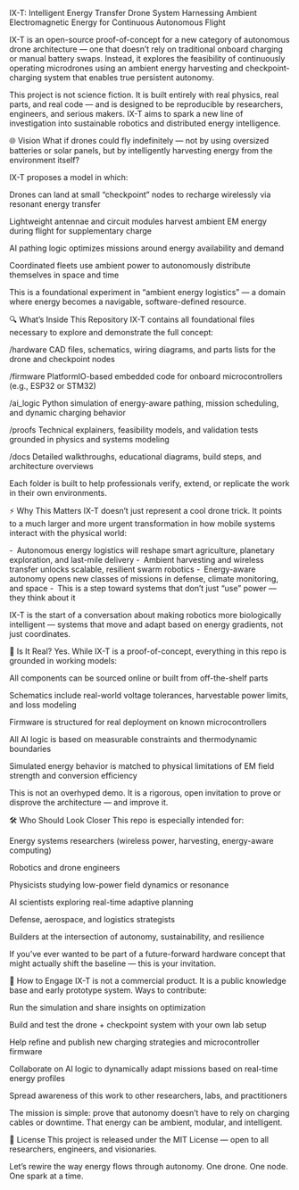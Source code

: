 IX-T: Intelligent Energy Transfer Drone System
Harnessing Ambient Electromagnetic Energy for Continuous Autonomous Flight

IX-T is an open-source proof-of-concept for a new category of autonomous drone architecture — one that doesn’t rely on traditional onboard charging or manual battery swaps. Instead, it explores the feasibility of continuously operating microdrones using an ambient energy harvesting and checkpoint-charging system that enables true persistent autonomy.

This project is not science fiction. It is built entirely with real physics, real parts, and real code — and is designed to be reproducible by researchers, engineers, and serious makers. IX-T aims to spark a new line of investigation into sustainable robotics and distributed energy intelligence.

🌐 Vision
What if drones could fly indefinitely — not by using oversized batteries or solar panels, but by intelligently harvesting energy from the environment itself?

IX-T proposes a model in which:

Drones can land at small “checkpoint” nodes to recharge wirelessly via resonant energy transfer

Lightweight antennae and circuit modules harvest ambient EM energy during flight for supplementary charge

AI pathing logic optimizes missions around energy availability and demand

Coordinated fleets use ambient power to autonomously distribute themselves in space and time

This is a foundational experiment in “ambient energy logistics” — a domain where energy becomes a navigable, software-defined resource.

🔍 What’s Inside This Repository
IX-T contains all foundational files necessary to explore and demonstrate the full concept:

/hardware
CAD files, schematics, wiring diagrams, and parts lists for the drone and checkpoint nodes

/firmware
PlatformIO-based embedded code for onboard microcontrollers (e.g., ESP32 or STM32)

/ai_logic
Python simulation of energy-aware pathing, mission scheduling, and dynamic charging behavior

/proofs
Technical explainers, feasibility models, and validation tests grounded in physics and systems modeling

/docs
Detailed walkthroughs, educational diagrams, build steps, and architecture overviews

Each folder is built to help professionals verify, extend, or replicate the work in their own environments.

⚡ Why This Matters
IX-T doesn’t just represent a cool drone trick. It points to a much larger and more urgent transformation in how mobile systems interact with the physical world:

- Autonomous energy logistics will reshape smart agriculture, planetary exploration, and last-mile delivery
- Ambient harvesting and wireless transfer unlocks scalable, resilient swarm robotics
- Energy-aware autonomy opens new classes of missions in defense, climate monitoring, and space
- This is a step toward systems that don’t just “use” power — they think about it

IX-T is the start of a conversation about making robotics more biologically intelligent — systems that move and adapt based on energy gradients, not just coordinates.

🧠 Is It Real?
Yes. While IX-T is a proof-of-concept, everything in this repo is grounded in working models:

All components can be sourced online or built from off-the-shelf parts

Schematics include real-world voltage tolerances, harvestable power limits, and loss modeling

Firmware is structured for real deployment on known microcontrollers

All AI logic is based on measurable constraints and thermodynamic boundaries

Simulated energy behavior is matched to physical limitations of EM field strength and conversion efficiency

This is not an overhyped demo. It is a rigorous, open invitation to prove or disprove the architecture — and improve it.

🛠️ Who Should Look Closer
This repo is especially intended for:

Energy systems researchers (wireless power, harvesting, energy-aware computing)

Robotics and drone engineers

Physicists studying low-power field dynamics or resonance

AI scientists exploring real-time adaptive planning

Defense, aerospace, and logistics strategists

Builders at the intersection of autonomy, sustainability, and resilience

If you’ve ever wanted to be part of a future-forward hardware concept that might actually shift the baseline — this is your invitation.

🧩 How to Engage
IX-T is not a commercial product. It is a public knowledge base and early prototype system. Ways to contribute:

Run the simulation and share insights on optimization

Build and test the drone + checkpoint system with your own lab setup

Help refine and publish new charging strategies and microcontroller firmware

Collaborate on AI logic to dynamically adapt missions based on real-time energy profiles

Spread awareness of this work to other researchers, labs, and practitioners

The mission is simple: prove that autonomy doesn’t have to rely on charging cables or downtime. That energy can be ambient, modular, and intelligent.

📜 License
This project is released under the MIT License — open to all researchers, engineers, and visionaries.

Let’s rewire the way energy flows through autonomy. One drone. One node. One spark at a time.
